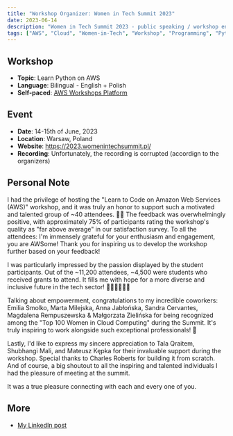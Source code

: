 ```yaml
---
title: "Workshop Organizer: Women in Tech Summit 2023"
date: 2023-06-14
description: "Women in Tech Summit 2023 - public speaking / workshop engagement"
tags: ["AWS", "Cloud", "Women-in-Tech", "Workshop", "Programming", "Python"]
---
```


## Workshop

- **Topic**: Learn Python on AWS
- **Language**: Bilingual - English + Polish
- **Self-paced**: [AWS Workshops Platform](https://learn-to-code.workshop.aws/)

## Event

- **Date**: 14-15th of June, 2023
- **Location**: Warsaw, Poland
- **Website**: https://2023.womenintechsummit.pl/
- **Recording**: Unfortunately, the recording is corrupted (accordign to the organizers)

## Personal Note

I had the privilege of hosting the "Learn to Code on Amazon Web Services (AWS)" workshop, and it was truly an honor to support such a motivated and talented group of ~40 attendees. 👩‍💻 
The feedback was overwhelmingly positive, with approximately 75% of participants rating the workshop's quality as "far above average" in our satisfaction survey. To all the attendees: I'm immensely grateful for your enthusiasm and engagement, you are AWSome! Thank you for inspiring us to develop the workshop further based on your feedback!

I was particularly impressed by the passion displayed by the student participants. Out of the ~11,200 attendees, ~4,500 were students who received grants to attend. It fills me with hope for a more diverse and inclusive future in the tech sector! 👩‍💻👩‍🔬👨‍💻

Talking about empowerment, congratulations to my incredible coworkers: Emilia Smolko, Marta Milejska, Anna Jabłońska, Sandra Cervantes, Magdalena Rempuszewska & Małgorzata Zielińska for being recognized among the "Top 100 Women in Cloud Computing" during the Summit. It's truly inspiring to work alongside such exceptional professionals! 🌟

Lastly, I'd like to express my sincere appreciation to Tala Qraitem, Shubhangi Mali, and Mateusz Kępka for their invaluable support during the workshop. Special thanks to Charles Roberts for building it from scratch. And of course, a big shoutout to all the inspiring and talented individuals I had the pleasure of meeting at the summit.

It was a true pleasure connecting with each and every one of you.

## More

- [My LinkedIn post](https://www.linkedin.com/feed/update/urn:li:activity:7076963842152349696/)